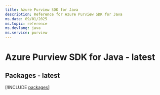 ```yaml
---
title: Azure Purview SDK for Java
description: Reference for Azure Purview SDK for Java
ms.date: 09/01/2025
ms.topic: reference
ms.devlang: java
ms.service: purview
---
```

# Azure Purview SDK for Java - latest
## Packages - latest
[!INCLUDE [packages](purview-index.md)]